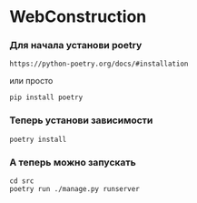 # WebConstruction

### Для начала установи poetry
```
https://python-poetry.org/docs/#installation
```
или просто
```
pip install poetry
```
### Теперь установи зависимости

```
poetry install
```

### А теперь можно запускать

```
cd src
poetry run ./manage.py runserver
```
